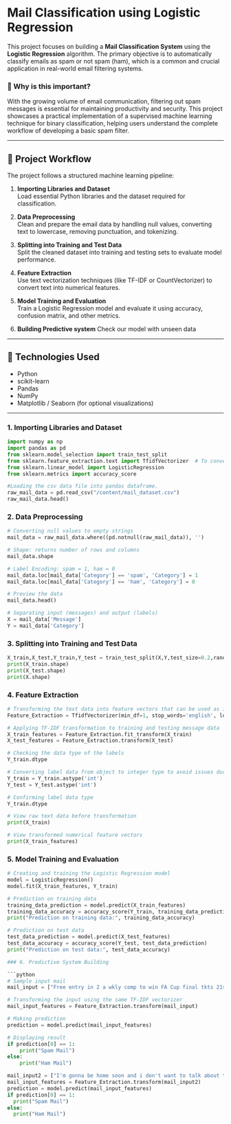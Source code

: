 # Mail Classification using Logistic Regression

This project focuses on building a **Mail Classification System** using the **Logistic Regression** algorithm. The primary objective is to automatically classify emails as spam or not spam (ham), which is a common and crucial application in real-world email filtering systems.

### 📌 Why is this important?

With the growing volume of email communication, filtering out spam messages is essential for maintaining productivity and security. This project showcases a practical implementation of a supervised machine learning technique for binary classification, helping users understand the complete workflow of developing a basic spam filter.

---

## 🚀 Project Workflow

The project follows a structured machine learning pipeline:

1. **Importing Libraries and Dataset**  
   Load essential Python libraries and the dataset required for classification.

2. **Data Preprocessing**  
   Clean and prepare the email data by handling null values, converting text to lowercase, removing punctuation, and tokenizing.

3. **Splitting into Training and Test Data**  
   Split the cleaned dataset into training and testing sets to evaluate model performance.

4. **Feature Extraction**  
   Use text vectorization techniques (like TF-IDF or CountVectorizer) to convert text into numerical features.

5. **Model Training and Evaluation**  
   Train a Logistic Regression model and evaluate it using accuracy, confusion matrix, and other metrics.
6. **Building Predictive system**
   Check our model with unseen data 
   

---

## 🔧 Technologies Used

- Python
- scikit-learn
- Pandas
- NumPy
- Matplotlib / Seaborn (for optional visualizations)

---
### 1. Importing Libraries and Dataset

```python
import numpy as np
import pandas as pd
from sklearn.model_selection import train_test_split
from sklearn.feature_extraction.text import TfidfVectorizer  # To convert our text to numerical vectors
from sklearn.linear_model import LogisticRegression
from sklearn.metrics import accuracy_score

#Loading the csv data file into pandas dataframe.
raw_mail_data = pd.read_csv("/content/mail_dataset.csv")
raw_mail_data.head()
```

### 2. Data Preprocessing
```python
# Converting null values to empty strings
mail_data = raw_mail_data.where((pd.notnull(raw_mail_data)), '')

# Shape: returns number of rows and columns
mail_data.shape

# Label Encoding: spam = 1, ham = 0
mail_data.loc[mail_data['Category'] == 'spam', 'Category'] = 1
mail_data.loc[mail_data['Category'] == 'ham', 'Category'] = 0

# Preview the data
mail_data.head()

# Separating input (messages) and output (labels)
X = mail_data['Message']
Y = mail_data['Category']
```
### 3. Splitting into Training and Test Data
```python
X_train,X_test,Y_train,Y_test = train_test_split(X,Y,test_size=0.2,random_state=3)
print(X_train.shape)
print(X_test.shape)
print(X.shape)
```
### 4. Feature Extraction

```python
# Transforming the text data into feature vectors that can be used as input for our model (Logistic Regression)
Feature_Extraction = TfidfVectorizer(min_df=1, stop_words='english', lowercase=True)

# Applying TF-IDF transformation to training and testing message data
X_train_features = Feature_Extraction.fit_transform(X_train)
X_test_features = Feature_Extraction.transform(X_test)

# Checking the data type of the labels
Y_train.dtype

# Converting label data from object to integer type to avoid issues during model training
Y_train = Y_train.astype('int')
Y_test = Y_test.astype('int')

# Confirming label data type
Y_train.dtype

# View raw text data before transformation
print(X_train)

# View transformed numerical feature vectors
print(X_train_features)
```
### 5. Model Training and Evaluation

```python
# Creating and training the Logistic Regression model
model = LogisticRegression()
model.fit(X_train_features, Y_train)

# Prediction on training data
training_data_prediction = model.predict(X_train_features)
training_data_accuracy = accuracy_score(Y_train, training_data_prediction)
print("Prediction on training data:", training_data_accuracy)

# Prediction on test data
test_data_prediction = model.predict(X_test_features)
test_data_accuracy = accuracy_score(Y_test, test_data_prediction)
print("Prediction on test data:", test_data_accuracy)

### 6. Predictive System Building

```python
# Sample input mail
mail_input = ["Free entry in 2 a wkly comp to win FA Cup final tkts 21st May 2005. Text FA to 87121 to receive entry question(std txt rate)T&C's apply 08452810075over18's"]

# Transforming the input using the same TF-IDF vectorizer
mail_input_features = Feature_Extraction.transform(mail_input)

# Making prediction
prediction = model.predict(mail_input_features)

# Displaying result
if prediction[0] == 1:
    print("Spam Mail")
else:
    print("Ham Mail")
```
```python
mail_input2 = ["I'm gonna be home soon and i don't want to talk about this stuff anymore tonight, k? I've cried enough today."]
mail_input_features = Feature_Extraction.transform(mail_input2)
prediction = model.predict(mail_input_features)
if prediction[0] == 1:
  print("Spam Mail")
else:
  print("Ham Mail")
```
